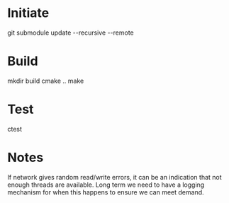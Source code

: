 Initiate
========
git submodule update --recursive --remote


Build
=====

mkdir build
cmake ..
make


Test
====

ctest


Notes
=====
If network gives random read/write errors, it can be an indication that
not enough threads are available. Long term we need to have a logging
mechanism for when this happens to ensure we can meet demand. 

